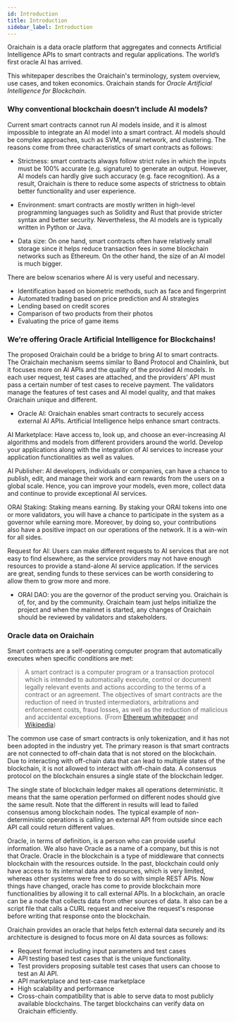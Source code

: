 ```yaml
---
id: Introduction
title: Introduction
sidebar_label: Introduction
---
```


Oraichain is a data oracle platform that aggregates and connects Artificial Intelligence APIs to smart contracts and regular applications. The world’s first oracle AI has arrived.

This whitepaper describes the Oraichain's terminology, system overview, use cases, and token economics. Oraichain stands for *Oracle Artificial Intelligence for Blockchain*.

### Why conventional blockchain doesn’t include AI models?
Current smart contracts cannot run AI models inside, and it is almost impossible to integrate an AI model into a smart contract. AI models should be complex approaches, such as SVM, neural network, and clustering. The reasons come from three characteristics of smart contracts as follows:

- Strictness: smart contracts always follow strict rules in which the inputs must be 100% accurate (e.g. signature) to generate an output. However, AI models can hardly give such accuracy (e.g. face recognition). As a result, Oraichain is there to reduce some aspects of strictness to obtain better functionality and user experience.

- Environment: smart contracts are mostly written in high-level programming languages such as Solidity and Rust that provide stricter syntax and better security. Nevertheless, the AI models are is typically written in Python or Java.

- Data size: On one hand, smart contracts often have relatively small storage since it helps reduce transaction fees in some blockchain networks such as Ethereum. On the other hand, the size of an AI model is much bigger.

There are below scenarios where AI is very useful and necessary.
- Identification based on biometric methods, such as face and fingerprint
- Automated trading based on price prediction and AI strategies
- Lending based on credit scores
- Comparison of two products from their photos
- Evaluating the price of game items

### We’re offering Oracle Artificial Intelligence for Blockchains!
The proposed Oraichain could be a bridge to bring AI to smart contracts. The Oraichain mechanism seems similar to Band Protocol and Chainlink, but it focuses more on AI APIs and the quality of the provided AI models. In each user request, test cases are attached, and the providers’ API must pass a certain number of test cases to receive payment. The validators manage the features of test cases and AI model quality, and that makes Oraichain unique and different.

- Oracle AI: Oraichain enables smart contracts to securely access external AI APIs. Artificial Intelligence helps enhance smart contracts.

AI Marketplace: Have access to, look up, and choose an ever-increasing AI algorithms and models from different providers around the world. Develop your applications along with the integration of AI services to increase your application functionalities as well as values.

AI Publisher: AI developers, individuals or companies, can have a chance to publish, edit, and manage their work and earn rewards from the users on a global scale. Hence, you can improve your models, even more, collect data and continue to provide exceptional AI services.

ORAI Staking: Staking means earning. By staking your ORAI tokens into one or more validators, you will have a chance to participate in the system as a governor while earning more. Moreover, by doing so, your contributions also have a positive impact on our operations of the network. It is a win-win for all sides.

Request for AI: Users can make different requests to AI services that are not easy to find elsewhere, as the service providers may not have enough resources to provide a stand-alone AI service application. If the services are great, sending funds to these services can be worth considering to allow them to grow more and more.

- ORAI DAO: you are the governor of the product serving you. Oraichain is of, for, and by the community. Oraichain team just helps initialize the project and when the mainnet is started, any changes of Oraichain should be reviewed by validators and stakeholders.

### Oracle data on Oraichain
Smart contracts are a self-operating computer program that automatically executes when specific conditions are met:
>A smart contract is a computer program or a transaction protocol which is intended to automatically execute, control or document legally relevant events and actions according to the terms of a contract or an agreement. The objectives of smart contracts are the reduction of need in trusted intermediators, arbitrations and enforcement costs, fraud losses, as well as the reduction of malicious and accidental exceptions. (From [Ethereum whitepaper](https://ethereum.org/en/whitepaper) and [Wikipedia](https://en.wikipedia.org/wiki/Smart_contract))

The common use case of smart contracts is only tokenization, and it has not been adopted in the industry yet. The primary reason is that smart contracts are not connected to off-chain data that is not stored on the blockchain. Due to interacting with off-chain data that can lead to multiple states of the blockchain, it is not allowed to interact with off-chain data. A consensus protocol on the blockchain ensures a single state of the blockchain ledger.

The single state of blockchain ledger makes all operations deterministic. It means that the same operation performed on different nodes should give the same result. Note that the different in results will lead to failed consensus among blockchain nodes. The typical example of non-deterministic operations is calling an external API from outside since each API call could return different values.

Oracle, in terms of definition, is a person who can provide useful information. We also have Oracle as a name of a company, but this is not that Oracle. Oracle in the blockchain is a type of middleware that connects blockchain with the resources outside. In the past, blockchain could only have access to its internal data and resources, which is very limited, whereas other systems were free to do so with simple REST APIs. Now things have changed, oracle has come to provide blockchain more functionalities by allowing it to call external APIs. In a blockchain, an oracle can be a node that collects data from other sources of data. It also can be a script file that calls a CURL request and receive the request's response before writing that response onto the blockchain.

Oraichain provides an oracle that helps fetch external data securely and its architecture is designed to focus more on AI data sources as follows:
- Request format including input parameters and test cases
- API testing based test cases that is the unique functionality.
- Test providers proposing suitable test cases that users can choose to test an AI API.
- API marketplace and test-case marketplace
- High scalability and performance
- Cross-chain compatibility that is able to serve data to most publicly available blockchains. The target blockchains can verify data on Oraichain efficiently.
